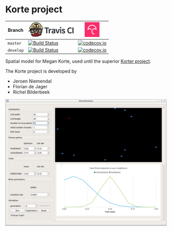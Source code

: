 # Korte project

Branch|[![Travis CI logo](pics/TravisCI.png)](https://travis-ci.org)|[![Codecov logo](pics/Codecov.png)](https://www.codecov.io)
---|---|---
`master`|[![Build Status](https://travis-ci.org/richelbilderbeek/korte_project.svg?branch=master)](https://travis-ci.org/richelbilderbeek/korte_project) | [![codecov.io](https://codecov.io/github/richelbilderbeek/korte_project/coverage.svg?branch=master)](https://codecov.io/github/richelbilderbeek/korte_project?branch=master)
`develop`|[![Build Status](https://travis-ci.org/richelbilderbeek/korte_project.svg?branch=develop)](https://travis-ci.org/richelbilderbeek/korte_project) | [![codecov.io](https://codecov.io/github/richelbilderbeek/korte_project/coverage.svg?branch=develop)](https://codecov.io/github/richelbilderbeek/korte_project?branch=develop)

Spatial model for Megan Korte, used until the superior [Korter project](https://github.com/richelbilderbeek/korter_project).

The Korte project is developed by

 * Jeroen Niemendal
 * Florian de Jager
 * Richel Bilderbeek

![](pics/20180208.png)
